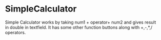 # SimpleCalculator
Simple Calculator works by taking num1 + operator+ num2 and gives result in double in textfield.
It has some other function buttons along with +,-,*,/ operators.
